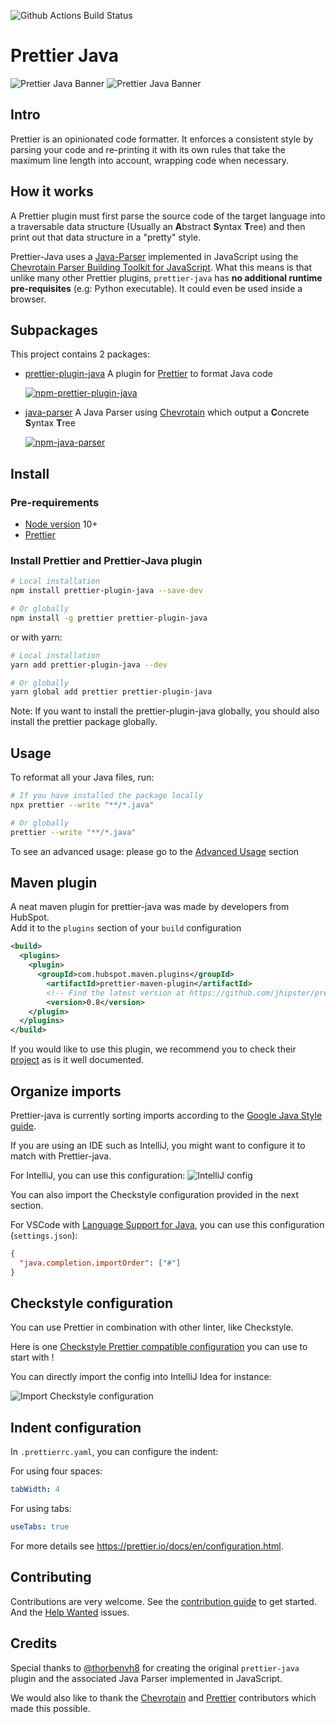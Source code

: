 ![Github Actions Build Status](https://github.com/jhipster/prettier-java/actions/workflows/github-ci.yml/badge.svg?branch=main)

# Prettier Java

![Prettier Java Banner](./logo/prettier-java-wide-dark.svg#gh-dark-mode-only)
![Prettier Java Banner](./logo/prettier-java-wide-light.svg#gh-light-mode-only)

## Intro

Prettier is an opinionated code formatter. It enforces a consistent style by parsing your code and re-printing it with its own rules that take the maximum line length into account, wrapping code when necessary.

## How it works

A Prettier plugin must first parse the source code of the target language
into a traversable data structure (Usually an **A**bstract **S**yntax **T**ree)
and then print out that data structure in a "pretty" style.

Prettier-Java uses a [Java-Parser](./packages/java-parser) implemented in JavaScript using the
[Chevrotain Parser Building Toolkit for JavaScript](https://github.com/SAP/chevrotain).
What this means is that unlike many other Prettier plugins,
`prettier-java` has **no additional runtime pre-requisites** (e.g: Python executable).
It could even be used inside a browser.

## Subpackages

This project contains 2 packages:

- [prettier-plugin-java](./packages/prettier-plugin-java) A plugin for
  [Prettier](https://prettier.io/) to format Java code

  [![npm-prettier-plugin-java][npm-prettier-plugin-java-image]][npm-prettier-plugin-java-url]

* [java-parser](./packages/java-parser) A Java Parser using [Chevrotain](https://github.com/SAP/chevrotain) which output a **C**oncrete **S**yntax **T**ree

  [![npm-java-parser][npm-java-parser-image]][npm-java-parser-url]

[npm-prettier-plugin-java-image]: https://img.shields.io/npm/v/prettier-plugin-java.svg?color=blue&label=prettier-plugin-java&logo=prettier-plugin-java
[npm-prettier-plugin-java-url]: https://www.npmjs.com/package/prettier-plugin-java
[npm-java-parser-image]: https://img.shields.io/npm/v/java-parser.svg?color=blue&label=java-parser&logo=java-parser
[npm-java-parser-url]: https://www.npmjs.com/package/java-parser

## Install

### Pre-requirements

- [Node version](https://nodejs.org/en/download/releases/) 10+
- [Prettier](https://github.com/prettier/prettier)

### Install Prettier and Prettier-Java plugin

```bash
# Local installation
npm install prettier-plugin-java --save-dev

# Or globally
npm install -g prettier prettier-plugin-java
```

or with yarn:

```bash
# Local installation
yarn add prettier-plugin-java --dev

# Or globally
yarn global add prettier prettier-plugin-java
```

Note: If you want to install the prettier-plugin-java globally, you should also install the prettier package globally.

## Usage

To reformat all your Java files, run:

```bash
# If you have installed the package locally
npx prettier --write "**/*.java"

# Or globally
prettier --write "**/*.java"
```

To see an advanced usage: please go to the [Advanced Usage](./docs/advanced_usage.md) section

## Maven plugin

A neat maven plugin for prettier-java was made by developers from HubSpot. \
Add it to the `plugins` section of your `build` configuration

```xml
<build>
  <plugins>
    <plugin>
      <groupId>com.hubspot.maven.plugins</groupId>
        <artifactId>prettier-maven-plugin</artifactId>
        <!-- Find the latest version at https://github.com/jhipster/prettier-java/releases -->
        <version>0.8</version>
    </plugin>
  </plugins>
</build>
```

If you would like to use this plugin, we recommend you to check their [project](https://github.com/HubSpot/prettier-maven-plugin) as is it well documented.

## Organize imports

Prettier-java is currently sorting imports according to the [Google Java Style guide](https://google.github.io/styleguide/javaguide.html#s3.3-import-statements).

If you are using an IDE such as IntelliJ, you might want to configure it to match with Prettier-java.

For IntelliJ, you can use this configuration:
![IntelliJ config](./docs/intellij_imports_config.png)

You can also import the Checkstyle configuration provided in the next section.

For VSCode with [Language Support for Java](https://marketplace.visualstudio.com/items?itemName=redhat.java), you can use this configuration (`settings.json`):

```json
{
  "java.completion.importOrder": ["#"]
}
```

## Checkstyle configuration

You can use Prettier in combination with other linter, like Checkstyle.

Here is one [Checkstyle Prettier compatible configuration](./docs/checkstyle/checkstyle.xml) you can use to start with !

You can directly import the config into IntelliJ Idea for instance:

![Import Checkstyle configuration](./docs/checkstyle/import-checkstyle-configuration.gif)

## Indent configuration

In `.prettierrc.yaml`, you can configure the indent:

For using four spaces:

```yaml
tabWidth: 4
```

For using tabs:

```yaml
useTabs: true
```

For more details see <https://prettier.io/docs/en/configuration.html>.

## Contributing

Contributions are very welcome.
See the [contribution guide](./CONTRIBUTING.md) to get started.
And the [Help Wanted](https://github.com/jhipster/prettier-java/labels/help%20wanted) issues.

## Credits

Special thanks to [@thorbenvh8](https://github.com/thorbenvh8) for creating the original `prettier-java`
plugin and the associated Java Parser implemented in JavaScript.

We would also like to thank the [Chevrotain](https://github.com/SAP/chevrotain/graphs/contributors) and [Prettier](https://github.com/prettier/prettier/graphs/contributors) contributors which made this possible.
